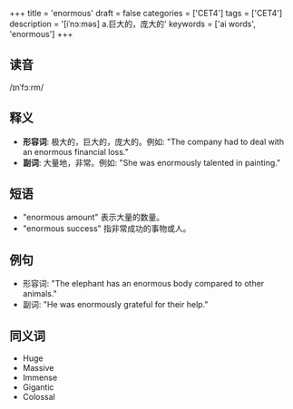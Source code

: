 +++
title = 'enormous'
draft = false
categories = ['CET4']
tags = ['CET4']
description = '[iˈnɔːməs] a.巨大的，庞大的'
keywords = ['ai words', 'enormous']
+++

## 读音
/ɪnˈfɔːrm/

## 释义
- **形容词**: 极大的，巨大的，庞大的。例如: "The company had to deal with an enormous financial loss."
- **副词**: 大量地，非常。例如: "She was enormously talented in painting."

## 短语
- "enormous amount" 表示大量的数量。
- "enormous success" 指非常成功的事物或人。

## 例句
- 形容词: "The elephant has an enormous body compared to other animals."
- 副词: "He was enormously grateful for their help."

## 同义词
- Huge
- Massive
- Immense
- Gigantic
- Colossal
